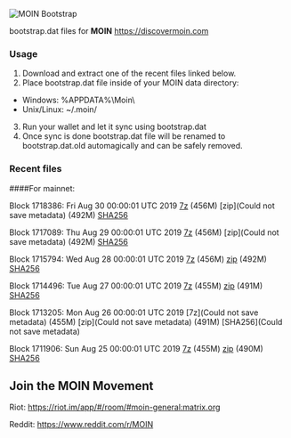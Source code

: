 ![MOIN Bootstrap](https://i.imgur.com/KjM1jMp.jpg)

bootstrap.dat files for **MOIN** https://discovermoin.com

### Usage

1. Download and extract one of the recent files linked below.
2. Place bootstrap.dat file inside of your MOIN data directory:
 - Windows: %APPDATA%\Moin\
 - Unix/Linux: ~/.moin/
3. Run your wallet and let it sync using bootstrap.dat
4. Once sync is done bootstrap.dat file will be renamed to bootstrap.dat.old automagically and can be safely removed.


### Recent files

####For mainnet:

Block 1718386: Fri Aug 30 00:00:01 UTC 2019 [7z]() (456M) [zip](Could not save metadata) (492M) [SHA256](https://transfer.sh/10XupA/sha256.txt)

Block 1717089: Thu Aug 29 00:00:01 UTC 2019 [7z]() (456M) [zip](Could not save metadata) (492M) [SHA256](https://transfer.sh/13yPel/sha256.txt)

Block 1715794: Wed Aug 28 00:00:01 UTC 2019 [7z](https://transfer.sh/Nb6dZ/bootstrap.dat.20190828.7z) (456M) [zip](https://transfer.sh/pbWpj/bootstrap.dat.20190828.zip) (492M) [SHA256](https://transfer.sh/HASCT/sha256.txt)

Block 1714496: Tue Aug 27 00:00:01 UTC 2019 [7z](https://transfer.sh/vkxxa/bootstrap.dat.20190827.7z) (455M) [zip](https://transfer.sh/JW8qe/bootstrap.dat.20190827.zip) (491M) [SHA256](https://transfer.sh/RuVaN/sha256.txt)

Block 1713205: Mon Aug 26 00:00:01 UTC 2019 [7z](Could not save metadata) (455M) [zip](Could not save metadata) (491M) [SHA256](Could not save metadata)

Block 1711906: Sun Aug 25 00:00:01 UTC 2019 [7z](https://transfer.sh/9xF1N/bootstrap.dat.20190825.7z) (455M) [zip](https://transfer.sh/KFHwO/bootstrap.dat.20190825.zip) (490M) [SHA256](https://transfer.sh/BCUSB/sha256.txt)

## Join the MOIN Movement

Riot: https://riot.im/app/#/room/#moin-general:matrix.org

Reddit: https://www.reddit.com/r/MOIN
